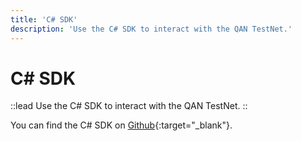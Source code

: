 ```yaml
---
title: 'C# SDK'
description: 'Use the C# SDK to interact with the QAN TestNet.'
---
```


# C# SDK

::lead
Use the C# SDK to interact with the QAN TestNet.
::

You can find the C# SDK on [Github](https://github.com/QANplatform/sdk-csharp){:target="_blank"}.
